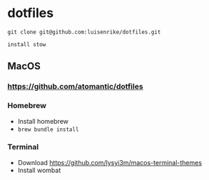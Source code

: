 # dotfiles

`git clone git@github.com:luisenrike/dotfiles.git`

`install stow`

## MacOS

### https://github.com/atomantic/dotfiles

### Homebrew
* Install homebrew
* `brew bundle install`

### Terminal
* Download https://github.com/lysyi3m/macos-terminal-themes
* Install wombat
